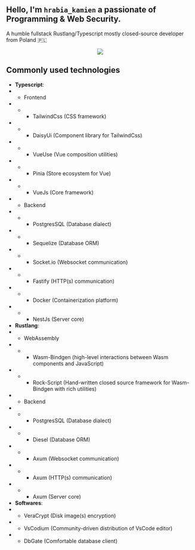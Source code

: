 ## Hello, I'm `hrabia_kamien` a passionate of Programming & Web Security.
A humble fullstack Rustlang/Typescript mostly closed-source developer from Poland 🇵🇱
<p align="center">
  <img src="./HeyTraveller.gif" />
</p>

## Commonly used technologies
* **Typescript**:
*   - Frontend
*   -   - TailwindCss (CSS framework)
*   -   - DaisyUi (Component library for TailwindCss)   
*   -   - VueUse (Vue composition utilities)
*   -   - Pinia (Store ecosystem for Vue)
*   -   - VueJs (Core framework)
*   - Backend
*   -   - PostgresSQL (Database dialect)
*   -   - Sequelize (Database ORM)
*   -   - Socket.io (Websocket communication)
*   -   - Fastify (HTTP(s) communication)
*   -   - Docker (Containerization platform)
*   -   - NestJs (Server core)
* **Rustlang**:
*   - WebAssembly
*   -   - Wasm-Bindgen (high-level interactions between Wasm components and JavaScript)
*   -   - Rock-Script (Hand-written closed source framework for Wasm-Bindgen with rich utilities)
*   - Backend
*   -   - PostgresSQL (Database dialect)
*   -   - Diesel (Database ORM)
*   -   - Axum (Websocket communication)
*   -   - Axum (HTTP(s) communication)
*   -   - Axum (Server core)
* **Softwares**:
*   - VeraCrypt (Disk image(s) encryption)
*   - VsCodium (Community-driven distribution of VsCode editor)
*   - DbGate (Comfortable database client)
